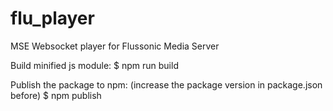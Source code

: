 # flu_player
MSE Websocket player for Flussonic Media Server

Build minified js module:
$ npm run build

Publish the package to npm:
(increase the package version in package.json before)
$ npm publish